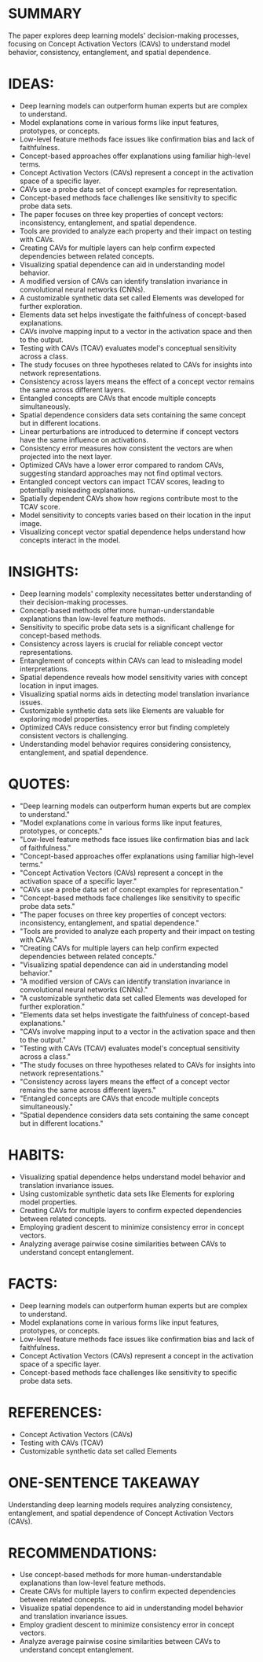 # SUMMARY
The paper explores deep learning models' decision-making processes, focusing on Concept Activation Vectors (CAVs) to understand model behavior, consistency, entanglement, and spatial dependence.

# IDEAS:
- Deep learning models can outperform human experts but are complex to understand.
- Model explanations come in various forms like input features, prototypes, or concepts.
- Low-level feature methods face issues like confirmation bias and lack of faithfulness.
- Concept-based approaches offer explanations using familiar high-level terms.
- Concept Activation Vectors (CAVs) represent a concept in the activation space of a specific layer.
- CAVs use a probe data set of concept examples for representation.
- Concept-based methods face challenges like sensitivity to specific probe data sets.
- The paper focuses on three key properties of concept vectors: inconsistency, entanglement, and spatial dependence.
- Tools are provided to analyze each property and their impact on testing with CAVs.
- Creating CAVs for multiple layers can help confirm expected dependencies between related concepts.
- Visualizing spatial dependence can aid in understanding model behavior.
- A modified version of CAVs can identify translation invariance in convolutional neural networks (CNNs).
- A customizable synthetic data set called Elements was developed for further exploration.
- Elements data set helps investigate the faithfulness of concept-based explanations.
- CAVs involve mapping input to a vector in the activation space and then to the output.
- Testing with CAVs (TCAV) evaluates model's conceptual sensitivity across a class.
- The study focuses on three hypotheses related to CAVs for insights into network representations.
- Consistency across layers means the effect of a concept vector remains the same across different layers.
- Entangled concepts are CAVs that encode multiple concepts simultaneously.
- Spatial dependence considers data sets containing the same concept but in different locations.
- Linear perturbations are introduced to determine if concept vectors have the same influence on activations.
- Consistency error measures how consistent the vectors are when projected into the next layer.
- Optimized CAVs have a lower error compared to random CAVs, suggesting standard approaches may not find optimal vectors.
- Entangled concept vectors can impact TCAV scores, leading to potentially misleading explanations.
- Spatially dependent CAVs show how regions contribute most to the TCAV score.
- Model sensitivity to concepts varies based on their location in the input image.
- Visualizing concept vector spatial dependence helps understand how concepts interact in the model.

# INSIGHTS:
- Deep learning models' complexity necessitates better understanding of their decision-making processes.
- Concept-based methods offer more human-understandable explanations than low-level feature methods.
- Sensitivity to specific probe data sets is a significant challenge for concept-based methods.
- Consistency across layers is crucial for reliable concept vector representations.
- Entanglement of concepts within CAVs can lead to misleading model interpretations.
- Spatial dependence reveals how model sensitivity varies with concept location in input images.
- Visualizing spatial norms aids in detecting model translation invariance issues.
- Customizable synthetic data sets like Elements are valuable for exploring model properties.
- Optimized CAVs reduce consistency error but finding completely consistent vectors is challenging.
- Understanding model behavior requires considering consistency, entanglement, and spatial dependence.

# QUOTES:
- "Deep learning models can outperform human experts but are complex to understand."
- "Model explanations come in various forms like input features, prototypes, or concepts."
- "Low-level feature methods face issues like confirmation bias and lack of faithfulness."
- "Concept-based approaches offer explanations using familiar high-level terms."
- "Concept Activation Vectors (CAVs) represent a concept in the activation space of a specific layer."
- "CAVs use a probe data set of concept examples for representation."
- "Concept-based methods face challenges like sensitivity to specific probe data sets."
- "The paper focuses on three key properties of concept vectors: inconsistency, entanglement, and spatial dependence."
- "Tools are provided to analyze each property and their impact on testing with CAVs."
- "Creating CAVs for multiple layers can help confirm expected dependencies between related concepts."
- "Visualizing spatial dependence can aid in understanding model behavior."
- "A modified version of CAVs can identify translation invariance in convolutional neural networks (CNNs)."
- "A customizable synthetic data set called Elements was developed for further exploration."
- "Elements data set helps investigate the faithfulness of concept-based explanations."
- "CAVs involve mapping input to a vector in the activation space and then to the output."
- "Testing with CAVs (TCAV) evaluates model's conceptual sensitivity across a class."
- "The study focuses on three hypotheses related to CAVs for insights into network representations."
- "Consistency across layers means the effect of a concept vector remains the same across different layers."
- "Entangled concepts are CAVs that encode multiple concepts simultaneously."
- "Spatial dependence considers data sets containing the same concept but in different locations."

# HABITS:
- Visualizing spatial dependence helps understand model behavior and translation invariance issues.
- Using customizable synthetic data sets like Elements for exploring model properties.
- Creating CAVs for multiple layers to confirm expected dependencies between related concepts.
- Employing gradient descent to minimize consistency error in concept vectors.
- Analyzing average pairwise cosine similarities between CAVs to understand concept entanglement.

# FACTS:
- Deep learning models can outperform human experts but are complex to understand.
- Model explanations come in various forms like input features, prototypes, or concepts.
- Low-level feature methods face issues like confirmation bias and lack of faithfulness.
- Concept Activation Vectors (CAVs) represent a concept in the activation space of a specific layer.
- Concept-based methods face challenges like sensitivity to specific probe data sets.

# REFERENCES:
- Concept Activation Vectors (CAVs)
- Testing with CAVs (TCAV)
- Customizable synthetic data set called Elements

# ONE-SENTENCE TAKEAWAY
Understanding deep learning models requires analyzing consistency, entanglement, and spatial dependence of Concept Activation Vectors (CAVs).

# RECOMMENDATIONS:
- Use concept-based methods for more human-understandable explanations than low-level feature methods.
- Create CAVs for multiple layers to confirm expected dependencies between related concepts.
- Visualize spatial dependence to aid in understanding model behavior and translation invariance issues.
- Employ gradient descent to minimize consistency error in concept vectors.
- Analyze average pairwise cosine similarities between CAVs to understand concept entanglement.